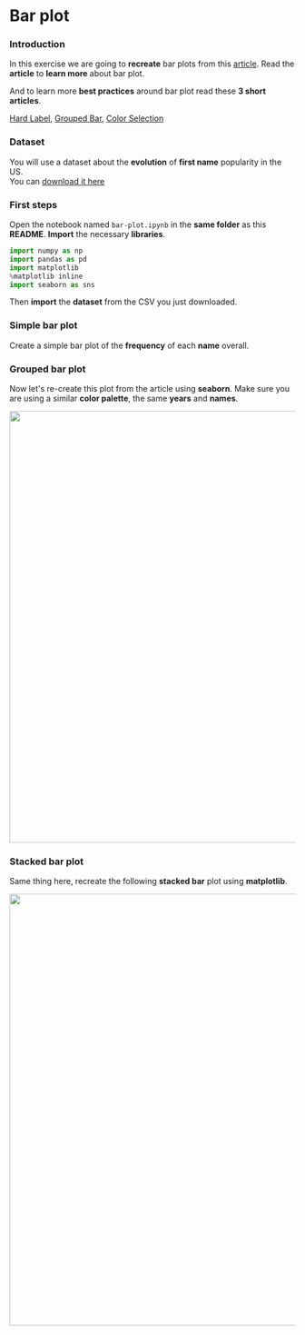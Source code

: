 # Bar plot

### Introduction

In this exercise we are going to **recreate** bar plots from this [article](https://www.data-to-viz.com/graph/barplot.html).
Read the **article** to **learn more** about bar plot.

And to learn more **best practices** around bar plot read these **3 short articles**.

[Hard Label](https://www.data-to-viz.com/caveat/hard_label.html),
[Grouped Bar](https://www.data-to-viz.com/caveat/grouped_bar.html),
[Color Selection](https://www.data-to-viz.com/caveat/color_com_nothing.html)


### Dataset

You will use a dataset about the **evolution** of **first name** popularity in the US.  
You can [download it here](https://raw.githubusercontent.com/holtzy/data_to_viz/master/Example_dataset/5_OneCatSevNumOrdered.csv)


### First steps

Open the notebook named `bar-plot.ipynb` in the **same folder** as this **README**.
**Import** the necessary **libraries**.

```python
import numpy as np
import pandas as pd
import matplotlib
%matplotlib inline
import seaborn as sns
```

Then **import** the **dataset** from the CSV you just downloaded.

### Simple bar plot

Create a simple bar plot of the **frequency** of each **name** overall.

### Grouped bar plot

Now let's re-create this plot from the article using **seaborn**.
Make sure you are using a similar **color palette**, the same **years** and **names**.

<img src="https://www.data-to-viz.com/graph/barplot_files/figure-html/unnamed-chunk-2-1.png" width="760">

### Stacked bar plot

Same thing here, recreate the following **stacked bar** plot using **matplotlib**.


<img src="https://www.data-to-viz.com/graph/barplot_files/figure-html/unnamed-chunk-3-1.png" width="760">
